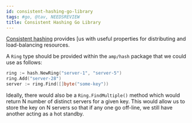 ```yaml
---
id: consistent-hashing-go-library
tags: #go, @tav, NEEDSREVIEW
title: Consistent Hashing Go Library
---
```


[Consistent hashing](http://en.wikipedia.org/wiki/Consistent_hashing) provides
[us with useful properties for distributing and load-balancing resources.

A `Ring` type should be provided within the `amp/hash` package that we could
use as follows:

  ```go
  ring := hash.NewRing("server-1", "server-5")
  ring.Add("server-28")
  server := ring.Find([]byte("some-key"))
  ```

Ideally, there would also be a `Ring.FindMultiple()` method which would return
N number of distinct servers for a given key. This would allow us to store the
key on N servers so that if any one go off-line, we still have another acting
as a hot standby.


